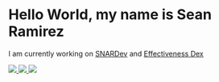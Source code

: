 # Hello World, my name is Sean Ramirez

I am currently working on [SNARDev](https://github.com/snaramirez872/snaramirez-dev) and [Effectiveness Dex](https://github.com/snaramirez872/Effectiveness-Dex)

<p>
    <a href="mailto:snaramirez872@gmail.com" rel="noreferrer" target="_blank">
        <img src="https://img.shields.io/badge/Gmail-D14836?style=for-the-badge&logo=gmail&logoColor=white" />
    </a>
    <a href="https://linkedin.com/in/seanaramirez/" rel="noreferrer" target="_blank">
        <img src="https://img.shields.io/badge/LinkedIn-0a66c2?style=for-the-badge&logo=linkedin&logoColor=white" />
    </a>
    <a href="https://seanaramirez-portfolio.web.app/" rel="noreferrer" target="_blank">
        <img src="https://img.shields.io/badge/My_Website-aquamarine?style=for-the-badge&logoColor=white" />
    </a>
</p>
